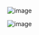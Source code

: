 ![image](https://github.com/SevdanurGENC/Game-Programming-Lecture-Notes/assets/5441882/f14e257c-c194-4891-840c-8c407adf7723)

![image](https://github.com/SevdanurGENC/Game-Programming-Lecture-Notes/assets/5441882/6e45134c-9fc6-4457-a3c8-613bb5e0403b)
